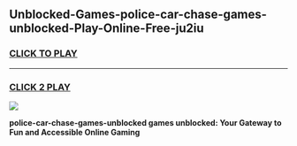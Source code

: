 
## Unblocked-Games-police-car-chase-games-unblocked-Play-Online-Free-ju2iu
<h3>
<a href="https://premium76.site?title=police-car-chase-games-unblocked&ref=26A">CLICK TO PLAY</a></h3>
<hr>

<h3>
<a href="https://premium76.site?title=police-car-chase-games-unblocked&ref=26A">CLICK 2 PLAY</a>
  
</h3>

<a href="https://premium76.site?title=police-car-chase-games-unblocked&ref=26A"><img src="https://clearcache.store/games.png"></a>


**police-car-chase-games-unblocked games unblocked: Your Gateway to Fun and Accessible Online Gaming**
